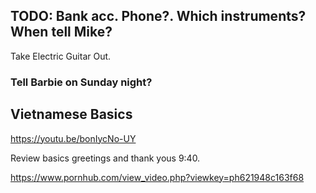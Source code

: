 ## TODO: Bank acc. Phone?. Which instruments? When tell Mike?

Take Electric Guitar Out.

### Tell Barbie on Sunday night?

## Vietnamese Basics

https://youtu.be/bonIycNo-UY

Review basics greetings and thank yous 9:40.





https://www.pornhub.com/view_video.php?viewkey=ph621948c163f68
